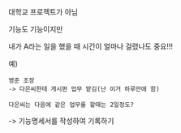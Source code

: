 대학교 프로젝트가 아님

기능도 기능이지만

내가 A라는 일을 했을 때 시간이 얼마나 걸렸나도 중요!!!

예)

```
영준 조장
-> 다은씨한테 게시판 업무 맡김(난 이거 하루만에 함)

다은씨는 다음에 같은 업무를 할때는 2일정도?
```

-> 기능명세서를 작성하여 기록하기
